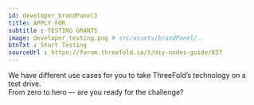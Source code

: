 ```yaml
---
id: developer_brandPanel3
title: APPLY FOR
subtitle : TESTING GRANTS
image: developer_testing.png # src/assets/brandPanel/..
btnTxt : Start Testing
sourceUrl : https://forum.threefold.io/t/diy-nodes-guide/837
---
```

We have different use cases for you to take ThreeFold’s technology on a test drive. 
<br>
From zero to hero –- are you ready for the challenge?